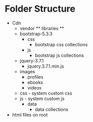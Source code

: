 # Folder Structure
- Cdn
  -  vendor ** libraries **
    - bootstrap-5.3.3
      - css
        - bootstrap css collections
      - js
        - bootstrap js collections
    - jquery-3.7.1
      - jquery.3.7.1.min.js
  - images
    - profiles
    - ebooks
    - videos
  - css - system custom css
  - js - system custom js
    - data
      - data collections
- html files on root
